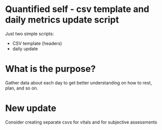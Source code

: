 # Quantified self - csv template and daily metrics update script

Just two simple scripts:
- CSV template (headers)
- daily update

# What is the purpose?
Gather data about each day to get better understanding on how to rest, plan, and so on.

# New update
Consider creating separate csvs for vitals and for subjective assessments